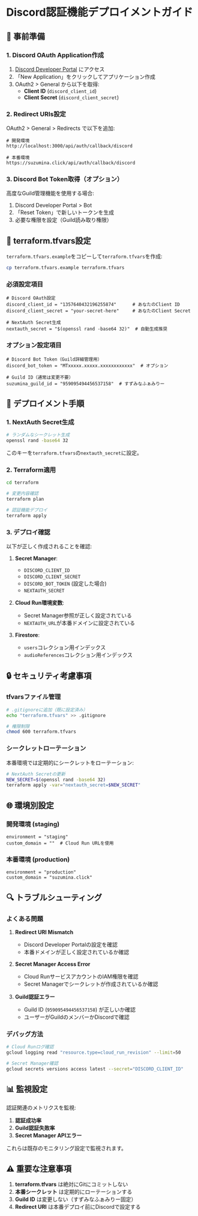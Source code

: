 # Discord認証機能デプロイメントガイド

## 🔧 事前準備

### 1. Discord OAuth Application作成

1. [Discord Developer Portal](https://discord.com/developers/applications) にアクセス
2. 「New Application」をクリックしてアプリケーション作成
3. OAuth2 > General から以下を取得:
   - **Client ID** (`discord_client_id`)
   - **Client Secret** (`discord_client_secret`)

### 2. Redirect URIs設定

OAuth2 > General > Redirects で以下を追加:

```
# 開発環境
http://localhost:3000/api/auth/callback/discord

# 本番環境
https://suzumina.click/api/auth/callback/discord
```

### 3. Discord Bot Token取得（オプション）

高度なGuild管理機能を使用する場合:

1. Discord Developer Portal > Bot
2. 「Reset Token」で新しいトークンを生成
3. 必要な権限を設定（Guild読み取り権限）

## 📝 terraform.tfvars設定

`terraform.tfvars.example`をコピーして`terraform.tfvars`を作成:

```bash
cp terraform.tfvars.example terraform.tfvars
```

### 必須設定項目

```hcl
# Discord OAuth設定
discord_client_id = "1357640432196255874"      # あなたのClient ID
discord_client_secret = "your-secret-here"     # あなたのClient Secret

# NextAuth Secret生成
nextauth_secret = "$(openssl rand -base64 32)"  # 自動生成推奨
```

### オプション設定項目

```hcl
# Discord Bot Token（Guild詳細管理用）
discord_bot_token = "MTxxxxx.xxxxx.xxxxxxxxxxxx"  # オプション

# Guild ID（通常は変更不要）
suzumina_guild_id = "959095494456537158"  # すずみなふぁみりー
```

## 🚀 デプロイメント手順

### 1. NextAuth Secret生成

```bash
# ランダムなシークレット生成
openssl rand -base64 32
```

このキーを`terraform.tfvars`の`nextauth_secret`に設定。

### 2. Terraform適用

```bash
cd terraform

# 変更内容確認
terraform plan

# 認証機能デプロイ
terraform apply
```

### 3. デプロイ確認

以下が正しく作成されることを確認:

1. **Secret Manager**:
   - `DISCORD_CLIENT_ID`
   - `DISCORD_CLIENT_SECRET`
   - `DISCORD_BOT_TOKEN` (設定した場合)
   - `NEXTAUTH_SECRET`

2. **Cloud Run環境変数**:
   - Secret Manager参照が正しく設定されている
   - `NEXTAUTH_URL`が本番ドメインに設定されている

3. **Firestore**:
   - `users`コレクション用インデックス
   - `audioReferences`コレクション用インデックス

## 🔒 セキュリティ考慮事項

### tfvarsファイル管理

```bash
# .gitignoreに追加（既に設定済み）
echo "terraform.tfvars" >> .gitignore

# 権限制限
chmod 600 terraform.tfvars
```

### シークレットローテーション

本番環境では定期的にシークレットをローテーション:

```bash
# NextAuth Secretの更新
NEW_SECRET=$(openssl rand -base64 32)
terraform apply -var="nextauth_secret=$NEW_SECRET"
```

## 🌐 環境別設定

### 開発環境 (staging)

```hcl
environment = "staging"
custom_domain = ""  # Cloud Run URLを使用
```

### 本番環境 (production)

```hcl
environment = "production"
custom_domain = "suzumina.click"
```

## 🔍 トラブルシューティング

### よくある問題

1. **Redirect URI Mismatch**
   - Discord Developer Portalの設定を確認
   - 本番ドメインが正しく設定されているか確認

2. **Secret Manager Access Error**
   - Cloud RunサービスアカウントのIAM権限を確認
   - Secret Managerでシークレットが作成されているか確認

3. **Guild認証エラー**
   - Guild ID (`959095494456537158`) が正しいか確認
   - ユーザーがGuildのメンバーかDiscordで確認

### デバッグ方法

```bash
# Cloud Runログ確認
gcloud logging read "resource.type=cloud_run_revision" --limit=50

# Secret Manager確認
gcloud secrets versions access latest --secret="DISCORD_CLIENT_ID"
```

## 📊 監視設定

認証関連のメトリクスを監視:

1. **認証成功率**
2. **Guild認証失敗率**
3. **Secret Manager APIエラー**

これらは既存のモニタリング設定で監視されます。

## ⚠️ 重要な注意事項

1. **terraform.tfvars** は絶対にGitにコミットしない
2. **本番シークレット** は定期的にローテーションする
3. **Guild ID** は変更しない（すずみなふぁみりー固定）
4. **Redirect URI** は本番デプロイ前にDiscordで設定する